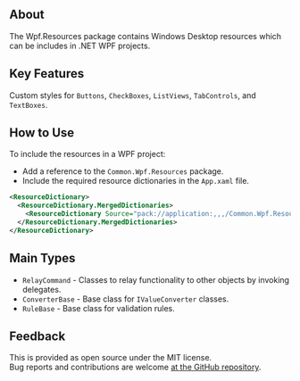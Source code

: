 ## About
The Wpf.Resources package contains Windows Desktop resources which can be includes in .NET WPF projects.

## Key Features
Custom styles for `Buttons`, `CheckBoxes`, `ListViews`, `TabControls`, and `TextBoxes`.

## How to Use
To include the resources in a WPF project:
- Add a reference to the `Common.Wpf.Resources` package.
- Include the required resource dictionaries in the `App.xaml` file.

```xml
<ResourceDictionary>
  <ResourceDictionary.MergedDictionaries>
    <ResourceDictionary Source="pack://application:,,,/Common.Wpf.Resources;component/Themes/Common.xaml"/>
  </ResourceDictionary.MergedDictionaries>
</ResourceDictionary>
```

## Main Types
- `RelayCommand` - Classes to relay functionality to other objects by invoking delegates.
- `ConverterBase` - Base class for `IValueConverter` classes.
- `RuleBase` - Base class for validation rules.

## Feedback
This is provided as open source under the MIT license.\
Bug reports and contributions are welcome [at the GitHub repository](https://github.com/KevinDHeath/NuGetPackages).
